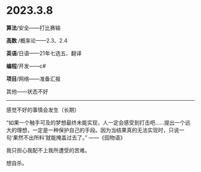 # 2023.3.8

**算法**/安全——打比赛输

**高数** /概率论——2.3、2.4

**英语**/日语——21年七选五、翻译

**编程**/开发——c#

**项目**/网络——准备汇报

其他——状态不好

------

感觉不好的事情会发生（长期）

“如果一个触手可及的梦想最终未能实现，人一定会感受到打击吧……提出一个远大的理想，一定是一种保护自己的手段。因为当结果真的无法实现时，只说一句‘果然不出所料’就能掩盖过去了。” ——《囮物语》

我只担心我配不上我所遭受的苦难。

想自杀。

